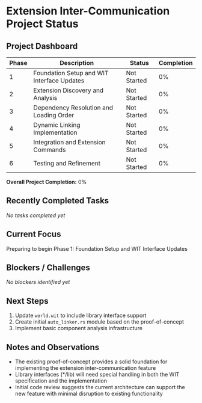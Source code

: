 # Extension Inter-Communication Project Status

## Project Dashboard

| Phase | Description                                | Status      | Completion |
| ----- | ------------------------------------------ | ----------- | ---------- |
| 1     | Foundation Setup and WIT Interface Updates | Not Started | 0%         |
| 2     | Extension Discovery and Analysis           | Not Started | 0%         |
| 3     | Dependency Resolution and Loading Order    | Not Started | 0%         |
| 4     | Dynamic Linking Implementation             | Not Started | 0%         |
| 5     | Integration and Extension Commands         | Not Started | 0%         |
| 6     | Testing and Refinement                     | Not Started | 0%         |

**Overall Project Completion:** 0%

## Recently Completed Tasks

_No tasks completed yet_

## Current Focus

Preparing to begin Phase 1: Foundation Setup and WIT Interface Updates

## Blockers / Challenges

_No blockers identified yet_

## Next Steps

1. Update `world.wit` to include library interface support
2. Create initial `auto_linker.rs` module based on the proof-of-concept
3. Implement basic component analysis infrastructure

## Notes and Observations

- The existing proof-of-concept provides a solid foundation for implementing the extension inter-communication feature
- Library interfaces (\*/lib) will need special handling in both the WIT specification and the implementation
- Initial code review suggests the current architecture can support the new feature with minimal disruption to existing functionality
